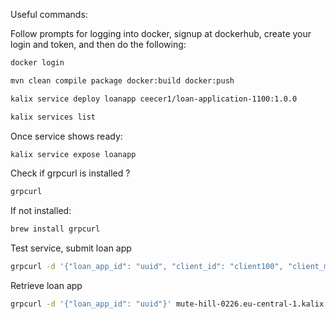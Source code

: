 Useful commands:

Follow prompts for logging into docker, signup at dockerhub, create your login and token, and then do the following:
```sh
docker login
```

```sh
mvn clean compile package docker:build docker:push
```

```sh
kalix service deploy loanapp ceecer1/loan-application-1100:1.0.0
```

```sh
kalix services list
```

Once service shows ready:
```sh
kalix service expose loanapp
```

Check if grpcurl is installed ?
```sh
grpcurl
```

If not installed:
```sh
brew install grpcurl
```

Test service, submit loan app
```sh
grpcurl -d '{"loan_app_id": "uuid", "client_id": "client100", "client_monthly_income_cents": 100000, "loan_amount_cents": 200000, "loan_duration_months": 28}' mute-hill-0226.eu-central-1.kalix.app:443 io.kx.loanapp.api.LoanAppService/Submit
```

Retrieve loan app
```sh
grpcurl -d '{"loan_app_id": "uuid"}' mute-hill-0226.eu-central-1.kalix.app:443 io.kx.loanapp.api.LoanAppService/Get
```